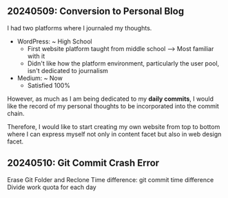 ## 20240509: Conversion to Personal Blog
I had two platforms where I journaled my thoughts. 
- WordPress: ~ High School
    - First website platform taught from middle school --> Most familiar with it
    - Didn't like how the platform environment, particularly the user pool, isn't dedicated to journalism 
- Medium: ~ Now
    - Satisfied 100%

However, as much as I am being dedicated to my **daily commits**, I would like the record of my personal thoughts to be incorporated into the commit chain. 

Therefore, I would like to start creating my own website from top to bottom where I can express myself not only in content facet but also in web design facet. 

## 20240510: Git Commit Crash Error
Erase Git Folder and Reclone
Time difference: git commit time difference
Divide work quota for each day